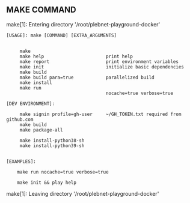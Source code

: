 ## MAKE COMMAND
make[1]: Entering directory '/root/plebnet-playground-docker'

	[USAGE]: make [COMMAND] [EXTRA_ARGUMENTS]	


		 make 
		 make help                       print help
		 make report                     print environment variables
		 make init                       initialize basic dependencies
		 make build
		 make build para=true            parallelized build
		 make install
		 make run
		                                 nocache=true verbose=true

	[DEV ENVIRONMENT]:	

		 make signin profile=gh-user     ~/GH_TOKEN.txt required from github.com
		 make build
		 make package-all

		 make install-python38-sh
		 make install-python39-sh


	[EXAMPLES]:

		make run nocache=true verbose=true

		make init && play help
	
make[1]: Leaving directory '/root/plebnet-playground-docker'
